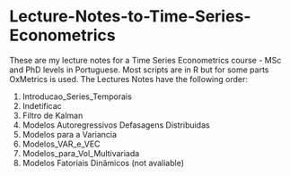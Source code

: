 # Lecture-Notes-to-Time-Series-Econometrics
These are my lecture notes for a Time Series Econometrics course - MSc and PhD levels in Portuguese. 
Most scripts are in R but for some parts OxMetrics is used. 
The Lectures Notes have the following order:
1. Introducao_Series_Temporais
2. Indetificac
3. Filtro de Kalman
4. Modelos Autoregressivos Defasagens Distribuidas
5. Modelos para a Variancia
6. Modelos_VAR_e_VEC
7. Modelos_para_Vol_Multivariada
8. Modelos Fatoriais Dinâmicos (not avaliable)
